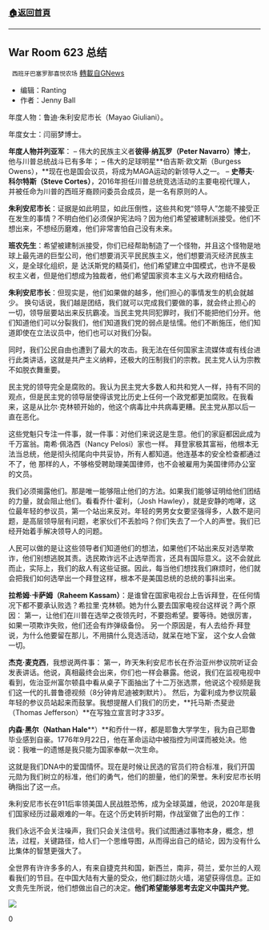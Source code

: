 ###  [:house:返回首頁](https://github.com/ourhimalayas/txt)
---

## War Room 623 总结
` 西班牙巴塞罗那喜悦农场` [轉載自GNews](https://gnews.org/zh-hans/707226/)

- 编辑：Ranting
- 作者：Jenny Ball


年度人物：鲁迪·朱利安尼市长（Mayao Giuliani）。

年度女士：闫丽梦博士。

**年度人物并列亚军**：
–  伟大的民族主义者**彼得·纳瓦罗（Peter Navarro）博士**，他与川普总统战斗已有多年；
– 伟大的足球明星**伯吉斯·欧文斯（Burgess Owens），**现在也是国会议员，将成为MAGA运动的新领导人之一。
– **史蒂夫·科尔特斯（Steve Cortes）**，2016年担任川普总统竞选活动的主要电视代理人，并被任命为川普的西班牙裔顾问委员会成员，是一名有原则的人。

**朱利安尼市长**：证据是如此明显，如此压倒性，这些共和党“领导人”怎能不接受正在发生的事情？不明白他们必须保护宪法吗？因为他们希望被建制派接受。他们不想出来，不想经历磨难，他们非常害怕自己没有未来。

**班农先生**：希望被建制派接受，你们已经帮助制造了一个怪物，并且这个怪物是地球上最先进的巨型公司，他们想要消灭平民民族主义，他们想要消灭经济民族主义，是全球化组织，是 达沃斯党的精英们，他们希望建立中国模式，也许不是极权主义者，但是他们想成为独裁者，他们希望国家资本主义与大政府相结合。

**朱利安尼市长**：但现实是，他们如果做的越多，他们担心的事情发生的机会就越少。 换句话说，我们越是团结，我们就可以完成我们要做的事，就会终止担心的一切，领导层要站出来反抗霸凌。当民主党共同犯罪时，我们不能把他们分开。他们知道他们可以分裂我们，他们知道我们党的弱点是怯懦。他们不断施压，他们知道即使在立法议员中，他们也可以对我们分裂。

同时，我们公民自由也遭到了最大的攻击。我无法在任何国家主流媒体或有线台进行此类讲话，这就是共产主义纳粹，还极大的压制我们的宗教。民主党人认为宗教不如脱衣舞重要。

民主党的领导完全是腐败的。我认为民主党大多数人和共和党人一样，持有不同的观点，但是民主党的领导层使得该党比历史上任何一个政党都更加腐败。在我看来，这是从比尔·克林顿开始的，他这个病毒比中共病毒更糟。民主党从那以后一直在恶化。

这些党魁只专注一件事，就一件事：对他们来说这是生意。他们的家庭都因此成为千万富翁。南希·佩洛西（Nancy Pelosi）家也一样。 拜登家极其富裕，他根本无法当总统，他是彻头彻尾向中共妥协，所有人都知道。他连基本的安全检查都通过不了，他 那样的人，不够格受聘助理美国律师，也不会被雇用为美国律师办公室的文员。

我们必须揭露他们。那是唯一能够阻止他们的方法。如果我们能够证明给他们团结的力量，就会阻止他们。看看乔什·霍利，（Josh Hawley），就是安静的咆哮，这位最年轻的参议员，第一个站出来反对。年轻的男男女女要坚强得多，人数不是问题，是高层领导层有问题，老家伙们不丢脸吗？你们失去了一个人的声誉。我们已经开始着手解决领导人的问题。

人民可以做的是让这些领导者们知道他们的想法，如果他们不站出来反对选举欺诈，他们别想逃脱其责。选民欺诈远不止选举而言，还具有国际意义。这不会就此而止，实际上，我们的敌人有这些证据。因此，每当他们想找我们麻烦时，他们就会把我们如何选举出一个拜登这样，根本不是美国总统的总统的事抖出来。

**拉希姆·卡萨姆（Raheem Kassam）**：是谁曾在国家电视台上告诉拜登，在任何情况下都不要承认败选？希拉里·克林顿。她为什么要去国家电视台这样说？两个原因：
第一，让他们在川普在选举之夜领先时，不要抱希望。要等待。她很厉害，如果一项欺诈失败，他们还会有炸弹级备份。
另一个原因是，有人去给乔·拜登说，为什么他要留在那儿，不用搞什么竞选活动，就呆在地下室， 这个女人会做一切。

**杰克·麦克西**，我想说两件事：
第一，昨天朱利安尼市长在乔治亚州参议院听证会发表讲话。他说，真相最终会出来，你们也一样会暴露。他说，我们在监视电视中看到，佐治亚州富尔顿县中看从桌子下面抽出了十二万张选票，他说这个视频是我们这一代的扎普鲁德视频（8分钟肯尼迪被刺默片）。
然后，为霍利成为参议院最年轻的参议员站起来而鼓掌。我想提醒人们我们的历史，**托马斯·杰斐逊（Thomas Jefferson）**在写独立宣言时才33岁。

**内森·黑尔（Nathan Hale****）**和乔什一样，都是耶鲁大学学生，我为自己耶鲁毕业感到自豪。1776年9月22日，他在革命运动中被指控为间谍而被处决。他说：我唯一的遗憾是我只能为国家奉献一次生命。

这就是我们DNA中的爱国情怀。现在是时候让民选的官员们符合标准，我们开国元勋为我们树立的标准，他们的勇气，他们的胆量，他们的荣誉。朱利安尼市长明确指出了这一点。

朱利安尼市长在911后率领美国人民战胜恐怖，成为全球英雄，他说，2020年是我们国家经历过最艰难的一年。在这个历史转折时期，作战室做了出色的工作：

我们永远不会关注噪声，我们只会关注信号。我们试图通过事物本身，概念，想法，过程，关键路径，给人们一个思维导图，从而得出自己的结论，因为没有什么比集体的智慧更强大了。

全世界有许许多多的人，有来自捷克共和国，新西兰，南非，荷兰，爱尔兰的人观看我们的节目。在中国大陆有大量的受众，他们翻过防火墙，渴望获得信息。正如文贵先生所说，他们想做出自己的决定。**他们希望能够思考去定义中国共产党**。



![]()![](https://gnews.org/wp-content/uploads/2021/01/农场.png)

0
